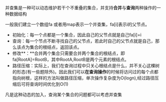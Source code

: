 并查集是一种可以动态维护若干个不重叠的集合，并支持**合并**与**查询**两种操作的一种数据结构

一般我们建立一个数组fa 或者用map表示一个并查集，fa[i]表示i的父节点。

- 初始化：每一个点都是一个集合，因此自己的父节点就是自己fa[i]=i
- 查询：每一个节点不断寻找自己的父节点，若此时自己的父节点就是自己，那么该点为集合的根结点，返回该点。
- 修改**：**合并两个集合只需要合并两个集合的根结点，即fa[RootA]=RootB，其中RootA,RootB是两个元素的根结点。
- 路径压缩：实际上，我们在查询过程中只关心根结点是什么，并不关心这棵树的形态(有一些题除外)。因此我们可以**在查询操作**的时候将访问过的每个点都指向树根，这样的方法叫做路径压缩，单次操作复杂度为O(logn),经过路径压缩后可将查询时间优化到O(1)

凡是这种动态的加入，查询某个集合的问题都可以考虑并查集
